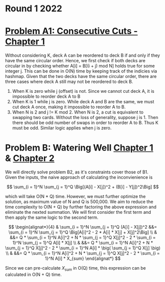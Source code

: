 # Round 1 2022

# [Problem A1: Consecutive Cuts - Chapter 1]([url](https://www.facebook.com/codingcompetitions/hacker-cup/2022/round-1/problems/A1))

Without considering K, deck A can be reordered to deck B if and only if they have the same circular order. Hence, we first check if both decks are circular in by
checking whether A[i] = B[(i + j) mod N] holds true for some integer j. This can be done in O(N) time by keeping track of the indicies via hashmap. Given that 
the two decks have the same circular order, there are three cases where deck A still may not be reordered to deck B.

1. When K is zero while j (offset) is not. Since we cannot cut deck A, it is impossible to reorder deck A to B
2. When K is 1 while j is zero. While deck A and B are the same, we must cut deck A once, making it impossible to reorder A to B.
3. When N is 2 and j != K mod 2. When N is 2, a cut is equivalent to swapping two cards. Without the loss of generality, suppose j is 1. Then there should be
odd number of swaps in order to reorder A to B. Thus K must be odd. Similar logic applies when j is zero.

# Problem B: Watering Well [Chapter 1]([url](https://www.facebook.com/codingcompetitions/hacker-cup/2022/round-1/problems/B1)) & [Chapter 2]([url](https://www.facebook.com/codingcompetitions/hacker-cup/2022/round-1/problems/B2))

We will directly solve problem B2, as it's constraints cover those of B1. Given the inputs, the naive approach of calculating the inconvienience is

$$ \sum_{i = 1}^N \sum_{j = 1}^Q \Big[(A[i] - X[j])^2 + (B[i] - Y[j])^2\Big] $$

which will take O(N * Q) time. However, we must further optimize the solution, as maximum value of N and Q is 500,000. We aim to reduce the time complexity to
O(N + Q) by further factoring the above expression and eliminate the nexted summation. We will first consider the first term and then apply the same logic to
the second term.

$$
\begin{alignat*}{4}
& \sum_{i = 1}^N \sum_{j = 1}^Q (A[i] - X[j])^2 &&= \sum_{i = 1}^N \sum_{j = 1}^Q \Big[A[i]^2 - 2 * A[i] * X[j] + X[j]^2\Big] \\
&  &&= Q * \sum_{i = 1}^N A[i]^2 + N * \sum_{j = 1}^Q X[j]^2 - 2 * \sum_{i = 1}^N \sum_{j = 1}^Q A[i] * X[j] \\
&  &&= Q * \sum_{i = 1}^N A[i]^2 + N * \sum_{j = 1}^Q X[j]^2 - 2 * \sum_{i = 1}^N A[i] * \big( \sum_{j = 1}^Q X[j] \big) \\
&  &&= Q * \sum_{i = 1}^N A[i]^2 + N * \sum_{j = 1}^Q X[j]^2 - 2 * \sum_{i = 1}^N A[i] * X_{sum}
\end{alignat*}
$$

Since we can pre-calculate $X_{sum}$ in O(Q) time, this expression can be calculated in O(N + Q) time.


